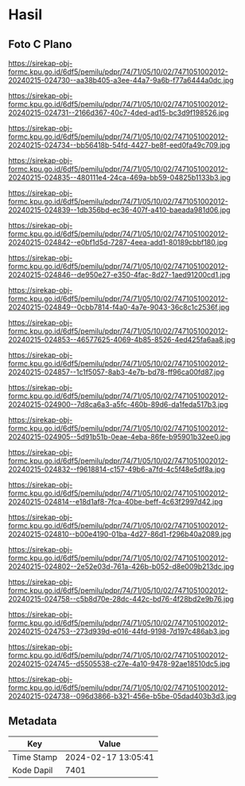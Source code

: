 # Hasil

## Foto C Plano

https://sirekap-obj-formc.kpu.go.id/6df5/pemilu/pdpr/74/71/05/10/02/7471051002012-20240215-024730--aa38b405-a3ee-44a7-9a6b-f77a6444a0dc.jpg

https://sirekap-obj-formc.kpu.go.id/6df5/pemilu/pdpr/74/71/05/10/02/7471051002012-20240215-024731--2166d367-40c7-4ded-ad15-bc3d9f198526.jpg

https://sirekap-obj-formc.kpu.go.id/6df5/pemilu/pdpr/74/71/05/10/02/7471051002012-20240215-024734--bb56418b-54fd-4427-be8f-eed0fa49c709.jpg

https://sirekap-obj-formc.kpu.go.id/6df5/pemilu/pdpr/74/71/05/10/02/7471051002012-20240215-024835--480111e4-24ca-469a-bb59-04825b1133b3.jpg

https://sirekap-obj-formc.kpu.go.id/6df5/pemilu/pdpr/74/71/05/10/02/7471051002012-20240215-024839--1db356bd-ec36-407f-a410-baeada981d06.jpg

https://sirekap-obj-formc.kpu.go.id/6df5/pemilu/pdpr/74/71/05/10/02/7471051002012-20240215-024842--e0bf1d5d-7287-4eea-add1-80189cbbf180.jpg

https://sirekap-obj-formc.kpu.go.id/6df5/pemilu/pdpr/74/71/05/10/02/7471051002012-20240215-024846--de950e27-e350-4fac-8d27-1aed91200cd1.jpg

https://sirekap-obj-formc.kpu.go.id/6df5/pemilu/pdpr/74/71/05/10/02/7471051002012-20240215-024849--0cbb7814-f4a0-4a7e-9043-36c8c1c2536f.jpg

https://sirekap-obj-formc.kpu.go.id/6df5/pemilu/pdpr/74/71/05/10/02/7471051002012-20240215-024853--46577625-4069-4b85-8526-4ed425fa6aa8.jpg

https://sirekap-obj-formc.kpu.go.id/6df5/pemilu/pdpr/74/71/05/10/02/7471051002012-20240215-024857--1c1f5057-8ab3-4e7b-bd78-ff96ca00fd87.jpg

https://sirekap-obj-formc.kpu.go.id/6df5/pemilu/pdpr/74/71/05/10/02/7471051002012-20240215-024900--7d8ca6a3-a5fc-460b-89d6-da1feda517b3.jpg

https://sirekap-obj-formc.kpu.go.id/6df5/pemilu/pdpr/74/71/05/10/02/7471051002012-20240215-024905--5d91b51b-0eae-4eba-86fe-b95901b32ee0.jpg

https://sirekap-obj-formc.kpu.go.id/6df5/pemilu/pdpr/74/71/05/10/02/7471051002012-20240215-024832--f9618814-c157-49b6-a7fd-4c5f48e5df8a.jpg

https://sirekap-obj-formc.kpu.go.id/6df5/pemilu/pdpr/74/71/05/10/02/7471051002012-20240215-024814--e18d1af8-7fca-40be-beff-4c63f2997d42.jpg

https://sirekap-obj-formc.kpu.go.id/6df5/pemilu/pdpr/74/71/05/10/02/7471051002012-20240215-024810--b00e4190-01ba-4d27-86d1-f296b40a2089.jpg

https://sirekap-obj-formc.kpu.go.id/6df5/pemilu/pdpr/74/71/05/10/02/7471051002012-20240215-024802--2e52e03d-761a-426b-b052-d8e009b213dc.jpg

https://sirekap-obj-formc.kpu.go.id/6df5/pemilu/pdpr/74/71/05/10/02/7471051002012-20240215-024758--c5b8d70e-28dc-442c-bd76-4f28bd2e9b76.jpg

https://sirekap-obj-formc.kpu.go.id/6df5/pemilu/pdpr/74/71/05/10/02/7471051002012-20240215-024753--273d939d-e016-44fd-9198-7d197c486ab3.jpg

https://sirekap-obj-formc.kpu.go.id/6df5/pemilu/pdpr/74/71/05/10/02/7471051002012-20240215-024745--d5505538-c27e-4a10-9478-92ae18510dc5.jpg

https://sirekap-obj-formc.kpu.go.id/6df5/pemilu/pdpr/74/71/05/10/02/7471051002012-20240215-024738--096d3866-b321-456e-b5be-05dad403b3d3.jpg


## Metadata

| Key        | Value               |
| ---------- | ------------------- |
| Time Stamp | 2024-02-17 13:05:41 |
| Kode Dapil | 7401                |




